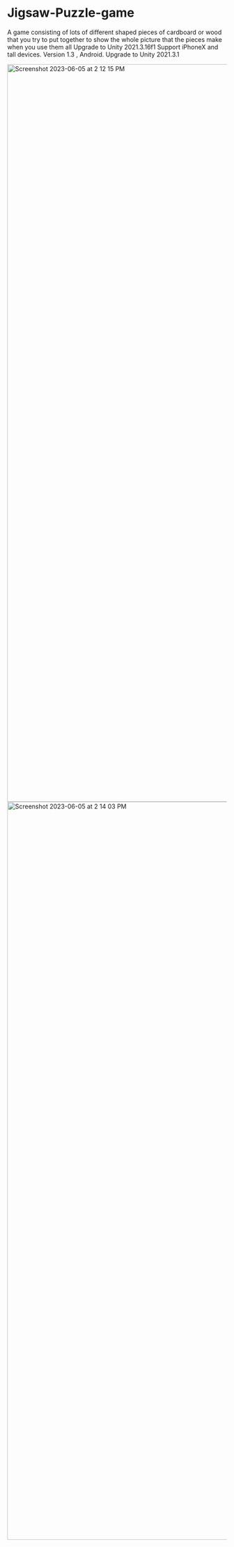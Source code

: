 # Jigsaw-Puzzle-game
 A game consisting of lots of different shaped pieces of cardboard or wood that you try to put together to show the whole picture that the pieces make when you use them all    Upgrade to Unity 2021.3.16f1 Support iPhoneX and tall devices. Version 1.3 , Android.  Upgrade to Unity 2021.3.1

<img width="1692" alt="Screenshot 2023-06-05 at 2 12 15 PM" src="https://github.com/Muaz85/Jigsaw-Puzzle-game/assets/29059007/2217ec05-b336-4535-ab47-3064b5784563">

<img width="1693" alt="Screenshot 2023-06-05 at 2 14 03 PM" src="https://github.com/Muaz85/Jigsaw-Puzzle-game/assets/29059007/fdd605be-1260-456c-85c2-b3fb7b894310">
